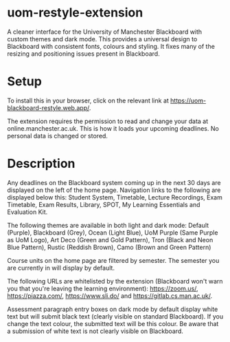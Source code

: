 # uom-restyle-extension

A cleaner interface for the University of Manchester Blackboard with custom themes and dark mode. This provides a universal design to Blackboard with consistent fonts, colours and styling. It fixes many of the resizing and positioning issues present in Blackboard.

# Setup
To install this in your browser, click on the relevant link at https://uom-blackboard-restyle.web.app/.

The extension requires the permission to read and change your data at online.manchester.ac.uk. This is how it loads your upcoming deadlines. No personal data is changed or stored.

# Description

Any deadlines on the Blackboard system coming up in the next 30 days are displayed on the left of the home page. Navigation links to the following are displayed below this: Student System, Timetable, Lecture Recordings, Exam Timetable, Exam Results, Library, SPOT, My Learning Essentials and Evaluation Kit.

The following themes are available in both light and dark mode: Default (Purple), Blackboard (Grey), Ocean (Light Blue), UoM Purple (Same Purple as UoM Logo), Art Deco (Green and Gold Pattern), Tron (Black and Neon Blue Pattern), Rustic (Reddish Brown), Camo (Brown and Green Pattern)

Course units on the home page are filtered by semester. The semester you are currently in will display by default.

The following URLs are whitelisted by the extension (Blackboard won't warn you that you're leaving the learning environment): https://zoom.us/, https://piazza.com/, https://www.sli.do/ and https://gitlab.cs.man.ac.uk/.

Assessment paragraph entry boxes on dark mode by default display white text but will submit black text (clearly visible on standard Blackboard). If you change the text colour, the submitted text will be this colour. Be aware that a submission of white text is not clearly visible on Blackboard.
